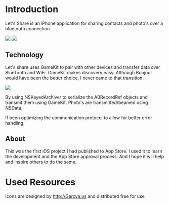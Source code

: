 Introduction
====================
Let's Share is an iPhone application for sharing contacts and photo's over a bluetooth connection.

![](http://www.nielsvanrooij.nl/github/let-s-share/main.png)
![](http://www.nielsvanrooij.nl/github/let-s-share/IMG_0027.png)

Technology
--------------------
Let's share uses GameKit to pair with other devices and transfer data over BlueTooth and WiFi. GameKit makes discovery easy. Although Bonjour would have been the better choice, I never came to that transition.

![](http://www.nielsvanrooij.nl/github/let-s-share/IMG_0026.png)


By using NSKeyedArchiver to serialize the ABRecordRef objects and transmit them using GameKit. Photo's are transmitted/beamed using NSData.

If been optimizing the communication protocol to allow for better error handling.

About
---------------------

This was the first iOS project I had published to App Store. I used it to learn the development and the App Store approval process. And I hope it will help and inspire others to do the same.

Used Resources
====================
Icons are designed by http://Garcya.us and distributed free for use

